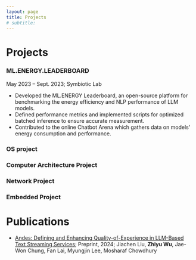 ```yaml
---
layout: page
title: Projects
# subtitle: 
---
```


# Projects
### ML.ENERGY.LEADERBOARD
May 2023 – Sept. 2023; Symbiotic Lab
- Developed the ML.ENERGY Leaderboard, an open-source platform for benchmarking the energy efficiency and NLP performance of LLM models.
- Defined performance metrics and implemented scripts for optimized batched inference to ensure accurate measurement.
- Contributed to the online Chatbot Arena which gathers data on models' energy consumption and performance.

### OS project

### Computer Architecture Project

### Network Project

### Embedded Project

# Publications
- [Andes: Defining and Enhancing Quality-of-Experience in LLM-Based Text Streaming Services](https://arxiv.org/abs/2404.16283); Preprint, 2024; Jiachen Liu, **Zhiyu Wu**, Jae-Won Chung, Fan Lai, Myungjin Lee, Mosharaf Chowdhury
